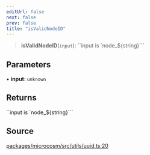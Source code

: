 ```yaml
---
editUrl: false
next: false
prev: false
title: "isValidNodeID"
---
```


> **isValidNodeID**(`input`): ``input is `node_${string}```

## Parameters

• **input**: `unknown`

## Returns

``input is `node_${string}```

## Source

[packages/microcosm/src/utils/uuid.ts:20](https://github.com/nodenogg-in/alpha-p2p/blob/d624cf9b15dbfd7fc2661f690e3277335e5f9583/packages/microcosm/src/utils/uuid.ts#L20)
